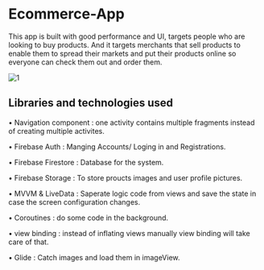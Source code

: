 # Ecommerce-App
This app is built with good performance and UI, targets people who are looking to buy products. And it targets merchants that sell products to enable them to spread their markets and put their products online so everyone can check them out and order them.

![1](https://user-images.githubusercontent.com/82248336/235835780-c89c6300-38b6-45c3-ba7b-c7207a2ac903.jpg)

## Libraries and technologies used

•	Navigation component : one activity contains multiple fragments instead of creating multiple activites.

•	Firebase Auth : Manging Accounts/ Loging in and Registrations.

•	Firebase Firestore : Database for the system.

•	Firebase Storage : To store proucts images and user profile pictures.

•	MVVM & LiveData : Saperate logic code from views and save the state in case the screen configuration changes.

•	Coroutines : do some code in the background.

•	view binding : instead of inflating views manually view binding will take care of that.

•	Glide : Catch images and load them in imageView.

